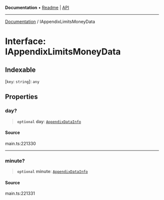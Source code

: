 **Documentation** • [Readme](../README.md) \| [API](../globals.md)

***

[Documentation](../README.md) / IAppendixLimitsMoneyData

# Interface: IAppendixLimitsMoneyData

## Indexable

 \[`key`: `string`\]: `any`

## Properties

### day?

> **`optional`** **day**: [`AppendixDataInfo`](../classes/AppendixDataInfo.md)

#### Source

main.ts:221330

***

### minute?

> **`optional`** **minute**: [`AppendixDataInfo`](../classes/AppendixDataInfo.md)

#### Source

main.ts:221331

